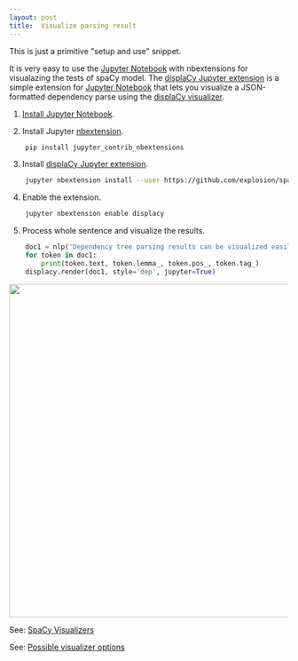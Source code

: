 ```yaml
---
layout: post
title:  Visualize parsing result
---
```

This is just a primitive "setup and use" snippet.


It is very easy to use the [Jupyter Notebook](http://jupyter.org/) with nbextensions for visualazing the tests of spaCy model. 
The [displaCy Jupyter extension](https://github.com/explosion/spacy-dev-resources/tree/master/jupyter-displacy) is a 
simple extension for [Jupyter Notebook](http://jupyter.org/) that lets you visualize a JSON-formatted dependency 
parse using the [displaCy visualizer](https://demos.explosion.ai/displacy/).

1. [Install Jupyter Notebook](http://jupyter.org/install).

2. Install Jupyter [nbextension](https://github.com/ipython-contrib/jupyter_contrib_nbextensions).
```bash
    pip install jupyter_contrib_nbextensions
```

3. Install [displaCy Jupyter extension](https://github.com/explosion/spacy-dev-resources/tree/master/jupyter-displacy).
```bash
    jupyter nbextension install --user https://github.com/explosion/spacy-dev-resources/tree/master/jupyter-displacy
```

4. Enable the extension.
```bash
    jupyter nbextension enable displacy
```

5. Process whole sentence and visualize the results.
```python
    doc1 = nlp('Dependency tree parsing results can be visualized easily in a notebook.')
    for token in doc1:
        print(token.text, token.lemma_, token.pos_, token.tag_)
    displacy.render(doc1, style='dep', jupyter=True)
```

<!-- ![alt text](../media/images/parsing_results.svg) -->
<img src="http://blog.ai-labs.org/media/images/parsing_results.svg" width="600">

See: [SpaCy Visualizers](https://spacy.io/usage/visualizers)

See: [Possible visualizer options](https://spacy.io/api/top-level#displacy_options)
